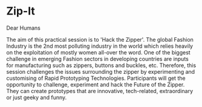 # Zip-It

Dear Humans

The aim of this practical session is to 'Hack the Zipper'. The global Fashion Industry is the 2nd most polluting industry in the world which relies heavily on the exploitation of mostly women all-over the word. One of the biggest challenge in emerging Fashion sectors in developing countries are inputs for manufacturing such as zippers, buttons and buckles, etc. Therefore, this session challenges the issues surrounding the zipper by experimenting and customising of Rapid Prototyping Technologies. Participants will get the opportunity to challenge, experiment and hack the Future of the Zipper. They can create prototypes that are innovative, tech-related, extraordinary or just geeky and funny.
